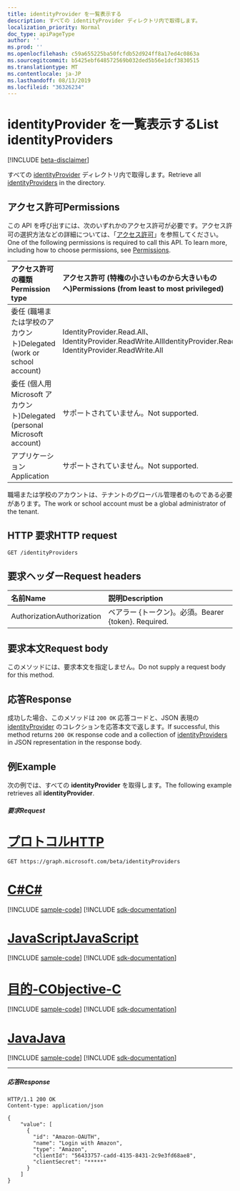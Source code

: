```yaml
---
title: identityProvider を一覧表示する
description: すべての identityProvider ディレクトリ内で取得します。
localization_priority: Normal
doc_type: apiPageType
author: ''
ms.prod: ''
ms.openlocfilehash: c59a655225ba50fcfdb52d924ff8a17ed4c0863a
ms.sourcegitcommit: b5425ebf648572569b032ded5b56e1dcf3830515
ms.translationtype: MT
ms.contentlocale: ja-JP
ms.lasthandoff: 08/13/2019
ms.locfileid: "36326234"
---
```

# <a name="list-identityproviders"></a><span data-ttu-id="bd8ad-103">identityProvider を一覧表示する</span><span class="sxs-lookup"><span data-stu-id="bd8ad-103">List identityProviders</span></span>

[!INCLUDE [beta-disclaimer](../../includes/beta-disclaimer.md)]

<span data-ttu-id="bd8ad-104">すべての [identityProvider](../resources/identityprovider.md) ディレクトリ内で取得します。</span><span class="sxs-lookup"><span data-stu-id="bd8ad-104">Retrieve all [identityProviders](../resources/identityprovider.md) in the directory.</span></span>

## <a name="permissions"></a><span data-ttu-id="bd8ad-105">アクセス許可</span><span class="sxs-lookup"><span data-stu-id="bd8ad-105">Permissions</span></span>

<span data-ttu-id="bd8ad-p101">この API を呼び出すには、次のいずれかのアクセス許可が必要です。アクセス許可の選択方法などの詳細については、「[アクセス許可](/graph/permissions-reference)」を参照してください。</span><span class="sxs-lookup"><span data-stu-id="bd8ad-p101">One of the following permissions is required to call this API. To learn more, including how to choose permissions, see [Permissions](/graph/permissions-reference).</span></span>

|<span data-ttu-id="bd8ad-108">アクセス許可の種類</span><span class="sxs-lookup"><span data-stu-id="bd8ad-108">Permission type</span></span>      | <span data-ttu-id="bd8ad-109">アクセス許可 (特権の小さいものから大きいものへ)</span><span class="sxs-lookup"><span data-stu-id="bd8ad-109">Permissions (from least to most privileged)</span></span>              |
|:--------------------|:---------------------------------------------------------|
|<span data-ttu-id="bd8ad-110">委任 (職場または学校のアカウント)</span><span class="sxs-lookup"><span data-stu-id="bd8ad-110">Delegated (work or school account)</span></span>|<span data-ttu-id="bd8ad-111">IdentityProvider.Read.All、IdentityProvider.ReadWrite.All</span><span class="sxs-lookup"><span data-stu-id="bd8ad-111">IdentityProvider.Read.All, IdentityProvider.ReadWrite.All</span></span>|
|<span data-ttu-id="bd8ad-112">委任 (個人用 Microsoft アカウント)</span><span class="sxs-lookup"><span data-stu-id="bd8ad-112">Delegated (personal Microsoft account)</span></span>| <span data-ttu-id="bd8ad-113">サポートされていません。</span><span class="sxs-lookup"><span data-stu-id="bd8ad-113">Not supported.</span></span>|
|<span data-ttu-id="bd8ad-114">アプリケーション</span><span class="sxs-lookup"><span data-stu-id="bd8ad-114">Application</span></span>|<span data-ttu-id="bd8ad-115">サポートされていません。</span><span class="sxs-lookup"><span data-stu-id="bd8ad-115">Not supported.</span></span>|

<span data-ttu-id="bd8ad-116">職場または学校のアカウントは、テナントのグローバル管理者のものである必要があります。</span><span class="sxs-lookup"><span data-stu-id="bd8ad-116">The work or school account must be a global administrator of the tenant.</span></span>

## <a name="http-request"></a><span data-ttu-id="bd8ad-117">HTTP 要求</span><span class="sxs-lookup"><span data-stu-id="bd8ad-117">HTTP request</span></span>

<!-- { "blockType": "ignored" } -->
```http
GET /identityProviders
```

## <a name="request-headers"></a><span data-ttu-id="bd8ad-118">要求ヘッダー</span><span class="sxs-lookup"><span data-stu-id="bd8ad-118">Request headers</span></span>

|<span data-ttu-id="bd8ad-119">名前</span><span class="sxs-lookup"><span data-stu-id="bd8ad-119">Name</span></span>|<span data-ttu-id="bd8ad-120">説明</span><span class="sxs-lookup"><span data-stu-id="bd8ad-120">Description</span></span>|
|:---------------|:----------|
|<span data-ttu-id="bd8ad-121">Authorization</span><span class="sxs-lookup"><span data-stu-id="bd8ad-121">Authorization</span></span>|<span data-ttu-id="bd8ad-p102">ベアラー {トークン}。必須。</span><span class="sxs-lookup"><span data-stu-id="bd8ad-p102">Bearer {token}. Required.</span></span>|

## <a name="request-body"></a><span data-ttu-id="bd8ad-124">要求本文</span><span class="sxs-lookup"><span data-stu-id="bd8ad-124">Request body</span></span>

<span data-ttu-id="bd8ad-125">このメソッドには、要求本文を指定しません。</span><span class="sxs-lookup"><span data-stu-id="bd8ad-125">Do not supply a request body for this method.</span></span>

## <a name="response"></a><span data-ttu-id="bd8ad-126">応答</span><span class="sxs-lookup"><span data-stu-id="bd8ad-126">Response</span></span>

<span data-ttu-id="bd8ad-127">成功した場合、このメソッドは `200 OK` 応答コードと、JSON 表現の [identityProvider](../resources/identityprovider.md) のコレクションを応答本文で返します。</span><span class="sxs-lookup"><span data-stu-id="bd8ad-127">If successful, this method returns `200 OK` response code and a collection of [identityProviders](../resources/identityprovider.md) in JSON representation in the response body.</span></span>

## <a name="example"></a><span data-ttu-id="bd8ad-128">例</span><span class="sxs-lookup"><span data-stu-id="bd8ad-128">Example</span></span>

<span data-ttu-id="bd8ad-129">次の例では、すべての **identityProvider** を取得します。</span><span class="sxs-lookup"><span data-stu-id="bd8ad-129">The following example retrieves all **identityProvider**.</span></span>

##### <a name="request"></a><span data-ttu-id="bd8ad-130">要求</span><span class="sxs-lookup"><span data-stu-id="bd8ad-130">Request</span></span>


# <a name="httptabhttp"></a>[<span data-ttu-id="bd8ad-131">プロトコル</span><span class="sxs-lookup"><span data-stu-id="bd8ad-131">HTTP</span></span>](#tab/http)
<!-- {
  "blockType": "request",
  "name": "get_identityproviders"
}-->
```http
GET https://graph.microsoft.com/beta/identityProviders
```
# <a name="ctabcsharp"></a>[<span data-ttu-id="bd8ad-132">C#</span><span class="sxs-lookup"><span data-stu-id="bd8ad-132">C#</span></span>](#tab/csharp)
[!INCLUDE [sample-code](../includes/snippets/csharp/get-identityproviders-csharp-snippets.md)]
[!INCLUDE [sdk-documentation](../includes/snippets/snippets-sdk-documentation-link.md)]

# <a name="javascripttabjavascript"></a>[<span data-ttu-id="bd8ad-133">JavaScript</span><span class="sxs-lookup"><span data-stu-id="bd8ad-133">JavaScript</span></span>](#tab/javascript)
[!INCLUDE [sample-code](../includes/snippets/javascript/get-identityproviders-javascript-snippets.md)]
[!INCLUDE [sdk-documentation](../includes/snippets/snippets-sdk-documentation-link.md)]

# <a name="objective-ctabobjc"></a>[<span data-ttu-id="bd8ad-134">目的-C</span><span class="sxs-lookup"><span data-stu-id="bd8ad-134">Objective-C</span></span>](#tab/objc)
[!INCLUDE [sample-code](../includes/snippets/objc/get-identityproviders-objc-snippets.md)]
[!INCLUDE [sdk-documentation](../includes/snippets/snippets-sdk-documentation-link.md)]

# <a name="javatabjava"></a>[<span data-ttu-id="bd8ad-135">Java</span><span class="sxs-lookup"><span data-stu-id="bd8ad-135">Java</span></span>](#tab/java)
[!INCLUDE [sample-code](../includes/snippets/java/get-identityproviders-java-snippets.md)]
[!INCLUDE [sdk-documentation](../includes/snippets/snippets-sdk-documentation-link.md)]

---


##### <a name="response"></a><span data-ttu-id="bd8ad-136">応答</span><span class="sxs-lookup"><span data-stu-id="bd8ad-136">Response</span></span>

<!-- {
  "blockType": "response",
  "truncated": true,
  "@odata.type": "microsoft.graph.IdentityProvider",
  "isCollection": true
} -->
```http
HTTP/1.1 200 OK
Content-type: application/json

{
    "value": [
      {
        "id": "Amazon-OAUTH",
        "name": "Login with Amazon",
        "type": "Amazon",
        "clientId": "56433757-cadd-4135-8431-2c9e3fd68ae8",
        "clientSecret": "*****"
      }
    ]
}
```

<!-- uuid: 8fcb5dbc-d5aa-4681-8e31-b001d5168d79
2015-10-25 14:57:30 UTC -->
<!--
{
  "type": "#page.annotation",
  "description": "List identityProviders",
  "keywords": "",
  "section": "documentation",
  "tocPath": "",
  "suppressions": [
  ]
}
-->

